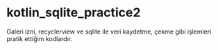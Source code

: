 # kotlin_sqlite_practice2
Galeri izni, recyclerview ve sqlite ile veri kaydetme, çekme gibi işlemleri pratik ettiğim kodlardır.
